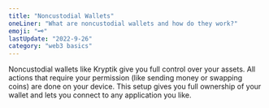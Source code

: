 ```yaml
---
title: "Noncustodial Wallets"
oneLiner: "What are noncustodial wallets and how do they work?"
emoji: "🗝"
lastUpdate: "2022-9-26"
category: "web3 basics"
---
```


Noncustodial wallets like Kryptik give you full control over your assets. All actions that require your permission (like sending money or swapping coins) are done on your device. This setup gives you full ownership of your wallet and lets you connect to any application you like.
